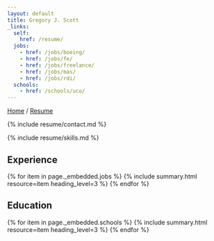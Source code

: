 ```yaml
---
layout: default
title: Gregory J. Scott
_links:
  self:
    href: /resume/
  jobs:
    - href: /jobs/boeing/
    - href: /jobs/fe/
    - href: /jobs/freelance/
    - href: /jobs/mas/
    - href: /jobs/rdi/
  schools:
    - href: /schools/uco/
---
```


<nav>
  <a href="{{ site.url }}">Home</a> /
  <a href="{{ site.url }}/resume">Resume</a>
</nav>

<section markdown="1">

{% include resume/contact.md %}

</section>

<section markdown="1">

{% include resume/skills.md %}

</section>

<section markdown="1">

## Experience

{% for item in page._embedded.jobs %}
   {% include summary.html resource=item heading_level=3 %}
{% endfor %}

</section>

<section markdown="1">

## Education

{% for item in page._embedded.schools %}
   {% include summary.html resource=item heading_level=3 %}
{% endfor %}

</section>

